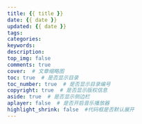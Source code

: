 ```yaml
---
title: {{ title }}
date: {{ date }}
updated: {{ date }}
tags:
categories:
keywords:
description:
top_img: false
comments: true
cover:  # 文章缩略图
toc: true  # 是否显示目录
toc_number: true  # 是否显示目录编号
copyright: true  # 是否显示版权信息
aside: true  # 是否显示侧边栏
aplayer: false  # 是否开启音乐播放器
highlight_shrink: false  #代码框是否默认展开
---
```


<!-- 在这里写正文 -->
